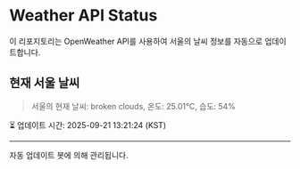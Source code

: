 
# Weather API Status

이 리포지토리는 OpenWeather API를 사용하여 서울의 날씨 정보를 자동으로 업데이트합니다.

## 현재 서울 날씨
> 서울의 현재 날씨: broken clouds, 온도: 25.01°C, 습도: 54%

⏳ 업데이트 시간: 2025-09-21 13:21:24 (KST)

---
자동 업데이트 봇에 의해 관리됩니다.
